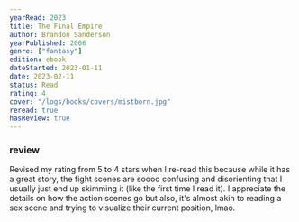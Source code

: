 ```yaml
---
yearRead: 2023
title: The Final Empire
author: Brandon Sanderson
yearPublished: 2006
genre: ["fantasy"]
edition: ebook
dateStarted: 2023-01-11
date: 2023-02-11
status: Read
rating: 4
cover: "/logs/books/covers/mistborn.jpg"
reread: true
hasReview: true
---
```


### review

Revised my rating from 5 to 4 stars when I re-read this because while it has a great story, the fight scenes are soooo confusing and disorienting that I usually just end up skimming it (like the first time I read it). I appreciate the details on how the action scenes go but also, it's almost akin to reading a sex scene and trying to visualize their current position, lmao. 